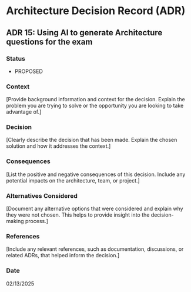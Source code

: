 # Architecture Decision Record (ADR)

## ADR 15: Using AI to generate Architecture questions for the exam

### Status
- PROPOSED

### Context
[Provide background information and context for the decision. Explain the problem you are trying to solve or the opportunity you are looking to take advantage of.]

### Decision
[Clearly describe the decision that has been made. Explain the chosen solution and how it addresses the context.]

### Consequences
[List the positive and negative consequences of this decision. Include any potential impacts on the architecture, team, or project.]

### Alternatives Considered
[Document any alternative options that were considered and explain why they were not chosen. This helps to provide insight into the decision-making process.]

### References
[Include any relevant references, such as documentation, discussions, or related ADRs, that helped inform the decision.]

### Date
02/13/2025
